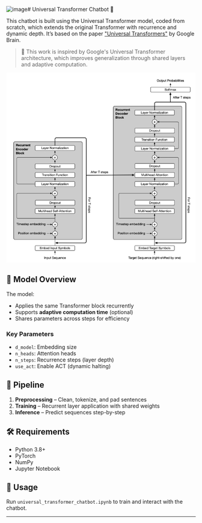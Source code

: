 ![image](https://github.com/user-attachments/assets/e593e11e-2a71-4d60-a535-489d64f4f642)# Universal Transformer Chatbot 🤖

This chatbot is built using the Universal Transformer model, coded from scratch, which extends the original Transformer with recurrence and dynamic depth. It’s based on the paper ["Universal Transformers"](https://arxiv.org/abs/1807.03819) by Google Brain.

> 🧠 This work is inspired by Google's Universal Transformer architecture, which improves generalization through shared layers and adaptive computation.

<p align="center">
  <img src="Screenshot 2025-07-03 031945.png" alt="Sample Gesture" width="600"/>
</p>



## 🔧 Model Overview
The model:
- Applies the same Transformer block recurrently
- Supports **adaptive computation time** (optional)
- Shares parameters across steps for efficiency

### Key Parameters
- `d_model`: Embedding size 
- `n_heads`: Attention heads
- `n_steps`: Recurrence steps (layer depth)
- `use_act`: Enable ACT (dynamic halting)

## 🧪 Pipeline
1. **Preprocessing** – Clean, tokenize, and pad sentences
2. **Training** – Recurrent layer application with shared weights
3. **Inference** – Predict sequences step-by-step

## 🛠 Requirements
- Python 3.8+
- PyTorch
- NumPy
- Jupyter Notebook

## 🚀 Usage
Run `universal_transformer_chatbot.ipynb` to train and interact with the chatbot.

---


